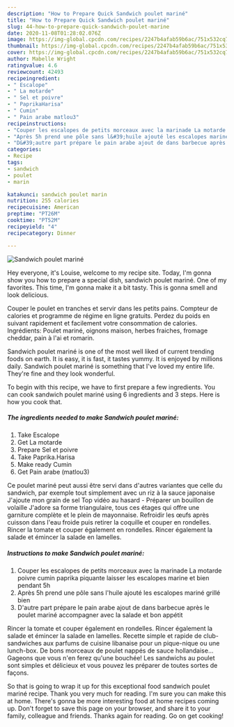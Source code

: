 ```yaml
---
description: "How to Prepare Quick Sandwich poulet mariné"
title: "How to Prepare Quick Sandwich poulet mariné"
slug: 44-how-to-prepare-quick-sandwich-poulet-marine
date: 2020-11-08T01:28:02.076Z
image: https://img-global.cpcdn.com/recipes/2247b4afab59b6ac/751x532cq70/sandwich-poulet-marine-photo-principale-de-la-recette.jpg
thumbnail: https://img-global.cpcdn.com/recipes/2247b4afab59b6ac/751x532cq70/sandwich-poulet-marine-photo-principale-de-la-recette.jpg
cover: https://img-global.cpcdn.com/recipes/2247b4afab59b6ac/751x532cq70/sandwich-poulet-marine-photo-principale-de-la-recette.jpg
author: Mabelle Wright
ratingvalue: 4.6
reviewcount: 42493
recipeingredient:
- " Escalope"
- " La motarde"
- " Sel et poivre"
- " PaprikaHarisa"
- " Cumin"
- " Pain arabe matlou3"
recipeinstructions:
- "Couper les escalopes de petits morceaux avec la marinade La motarde poivre cumin paprika piquante laisser les escalopes marine et bien pendant 5h"
- "Après 5h prend une pôle sans l&#39;huile ajouté les escalopes mariné grillé bien"
- "D&#39;autre part prépare le pain arabe ajout de dans barbecue après le poulet mariné accompagner avec la salade et bon appétit"
categories:
- Recipe
tags:
- sandwich
- poulet
- marin

katakunci: sandwich poulet marin 
nutrition: 255 calories
recipecuisine: American
preptime: "PT26M"
cooktime: "PT52M"
recipeyield: "4"
recipecategory: Dinner

---
```



![Sandwich poulet mariné](https://img-global.cpcdn.com/recipes/2247b4afab59b6ac/751x532cq70/sandwich-poulet-marine-photo-principale-de-la-recette.jpg)

Hey everyone, it's Louise, welcome to my recipe site. Today, I'm gonna show you how to prepare a special dish, sandwich poulet mariné. One of my favorites. This time, I'm gonna make it a bit tasty. This is gonna smell and look delicious.

Couper le poulet en tranches et servir dans les petits pains. Compteur de calories et programme de régime en ligne gratuits. Perdez du poids en suivant rapidement et facilement votre consommation de calories. Ingrédients: Poulet mariné, oignons maison, herbes fraiches, fromage cheddar, pain à l&#39;ai et romarin.

Sandwich poulet mariné is one of the most well liked of current trending foods on earth. It is easy, it is fast, it tastes yummy. It is enjoyed by millions daily. Sandwich poulet mariné is something that I've loved my entire life. They're fine and they look wonderful.


To begin with this recipe, we have to first prepare a few ingredients. You can cook sandwich poulet mariné using 6 ingredients and 3 steps. Here is how you cook that.

<!--inarticleads1-->

##### The ingredients needed to make Sandwich poulet mariné:

1. Take  Escalope
1. Get  La motarde
1. Prepare  Sel et poivre
1. Take  Paprika.Harisa
1. Make ready  Cumin
1. Get  Pain arabe (matlou3)


Ce poulet mariné peut aussi être servi dans d&#39;autres variantes que celle du sandwich, par exemple tout simplement avec un riz à la sauce japonaise J&#39;ajoute mon grain de sel Top vidéo au hasard - Préparer un bouillon de volaille J&#39;adore sa forme triangulaire, tous ces étages qui offre une garniture complète et le plein de mayonnaise. Refroidir les œufs après cuisson dans l&#39;eau froide puis retirer la coquille et couper en rondelles. Rincer la tomate et couper également en rondelles. Rincer également la salade et émincer la salade en lamelles. 

<!--inarticleads2-->

##### Instructions to make Sandwich poulet mariné:

1. Couper les escalopes de petits morceaux avec la marinade La motarde poivre cumin paprika piquante laisser les escalopes marine et bien pendant 5h
1. Après 5h prend une pôle sans l&#39;huile ajouté les escalopes mariné grillé bien
1. D&#39;autre part prépare le pain arabe ajout de dans barbecue après le poulet mariné accompagner avec la salade et bon appétit


Rincer la tomate et couper également en rondelles. Rincer également la salade et émincer la salade en lamelles. Recette simple et rapide de club-sandwiches aux parfums de cuisine libanaise pour un pique-nique ou une lunch-box. De bons morceaux de poulet nappés de sauce hollandaise… Gageons que vous n&#39;en ferez qu&#39;une bouchée! Les sandwichs au poulet sont simples et délicieux et vous pouvez les préparer de toutes sortes de façons. 

So that is going to wrap it up for this exceptional food sandwich poulet mariné recipe. Thank you very much for reading. I'm sure you can make this at home. There's gonna be more interesting food at home recipes coming up. Don't forget to save this page on your browser, and share it to your family, colleague and friends. Thanks again for reading. Go on get cooking!
